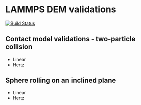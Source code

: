 # LAMMPS DEM validations

[![Build Status](https://ci.cb-geo.com/job/lammps-dem-validation/badge/icon)](https://ci.cb-geo.com/job/lammps-dem-validation/)

## Contact model validations - two-particle collision
* Linear 
* Hertz


## Sphere rolling on an inclined plane
* Linear
* Hertz
